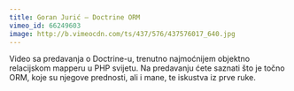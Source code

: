 ```yaml
---
title: Goran Jurić – Doctrine ORM
vimeo_id: 66249603
image: http://b.vimeocdn.com/ts/437/576/437576017_640.jpg
---
```


Video sa predavanja o Doctrine-u, trenutno najmoćnijem objektno relacijskom
mapperu u PHP svijetu. Na predavanju ćete saznati što je točno ORM, koje su
njegove prednosti, ali i mane, te iskustva iz prve ruke.
